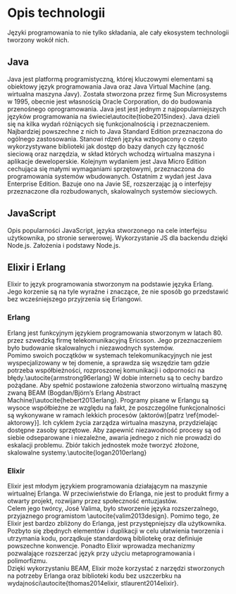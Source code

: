 # Opis technologii

Języki programowania to nie tylko składania, ale cały ekosystem technologii tworzony wokół nich.

## Java

Java jest platformą programistyczną, której kluczowymi elementami są obiektowy język programowania Java oraz Java Virtual Machine (ang. wirtualna maszyna Javy). Została stworzona przez firmę Sun Microsystems w 1995, obecnie jest własnością Oracle Corporation, do do budowania przenośnego oprogramowania. Java jest jest jednym z najpopularniejszych języków programowania na świecie\autocite{tiobe2015index}. Java dzieli się na kilka wydań różniących się funkcjonalnością i przeznaczeniem. Najbardziej powszechne z nich to Java Standard Edition przeznaczona do ogólnego zastosowania. Stanowi rdzeń języka wzbogacony o często wykorzystywane biblioteki jak dostęp do bazy danych czy łączność sieciową oraz narzędzia, w skład których wchodzą wirtualna maszyna i aplikacje deweloperskie. Kolejnym wydaniem jest Java Micro Edition cechująca się małymi wymaganiami sprzętowymi, przeznaczona do programowania systemów wbudowanych. Ostatnim z wydań jest Java Enterprise Edition. Bazuje ono na Javie SE, rozszerzając ją o interfejsy przeznaczone dla rozbudowanych, skalowalnych systemów sieciowych.

## JavaScript

Opis popularności JavaScript, języka stworzonego na cele interfejsu użytkownika, po stronie serwerowej. Wykorzystanie JS dla backendu dzięki Node.js. Założenia i podstawy Node.js.

## Elixir i Erlang

Elixir to język programowania stworzonym na podstawie języka Erlang. Jego korzenie są na tyle wyraźne i znaczące, że nie sposób go przedstawić bez wcześniejszego przyjrzenia się Erlangowi.

### Erlang

Erlang jest funkcyjnym językiem programowania stworzonym w latach 80. przez szwedzką firmę telekomunikacyjną Ericsson. Jego przeznaczeniem było budowanie skalowalnych i niezawodnych systemów.  
Pomimo swoich początków w systemach telekomunikacyjnych nie jest wyspecjalizowany w tej domenie, a sprawdza się wszędzie tam gdzie potrzeba współbieżności, rozproszonej komunikacji i odporności na błędy.\autocite{armstrong96erlang} W dobie internetu są to cechy bardzo pożądane. Aby spełnić postawione założenia stworzono wirtualną maszynę zwaną BEAM (Bogdan/Björn’s Erlang Abstract Machine)\autocite{hebert2013erlang}. Programy pisane w Erlangu są wysoce współbieżne ze względu na fakt, że poszczególne funkcjonalności są wykonywane w ramach lekkich procesów (aktorów)[patrz \ref{model-aktorowy}]. Ich cyklem życia zarządza wirtualna maszyna, przydzielając dostępne zasoby sprzętowe. Aby zapewnić niezawodność procesy są od siebie odseparowane i niezależne, awaria jednego z nich nie prowadzi do eskalacji problemu. Zbiór takich jednostek może tworzyć złożone, skalowalne systemy.\autocite{logan2010erlang}

### Elixir

Elixir jest młodym językiem programowania działającym na maszynie wirtualnej Erlanga. W przeciwieństwie do Erlanga, nie jest to produkt firmy a otwarty projekt, rozwijany przez społeczność entuzjastów.  
Celem jego twórcy, José Valima, było stworzenie języka rozszerzalnego, przyjaznego programistom \autocite{valim2013design}. Pomimo tego, że Elixir jest bardzo zbliżony do Erlanga, jest przystępniejszy dla użytkownika. Pozbyto się zbędnych elementów i duplikacji w celu ułatwienia tworzenia i utrzymania kodu, porządkuje standardową bibliotekę oraz definiuje powszechne konwencje. Ponadto Elixir wprowadza mechanizmy pozwalające rozszerzać język przy użyciu metaprogramowania i polimorfizmu.  
Dzięki wykorzystaniu BEAM, Elixir może korzystać z narzędzi stworzonych na potrzeby Erlanga oraz biblioteki kodu bez uszczerbku na wydajności\autocite{thomas2014elixir, stlaurent2014elixir}.